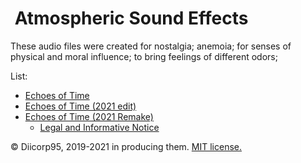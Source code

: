 # <img alt="" src="https://win98icons.alexmeub.com/icons/png/wia_img_gray-1.png">&nbsp;Atmospheric Sound Effects
These audio files were created for nostalgia; anemoia; for senses of physical and moral influence; to bring feelings of different odors;

List:
* [Echoes of Time](https://github.com/Diicorp95/Diicorp95/raw/main/production/music/asfx/Echoes%20of%20Time.mp3)
* [Echoes of Time (2021 edit)](https://github.com/Diicorp95/Diicorp95/raw/main/production/music/asfx/Echoes%20of%20Time%20%282021%20edit%29.mp3)
* [Echoes of Time (2021 Remake)](https://github.com/Diicorp95/Diicorp95/raw/main/production/music/asfx/Echoes%20of%20Time%20%282021%20Remake%29.mp3)
  * [Legal and Informative Notice](https://github.com/Diicorp95/Diicorp95/blob/main/production/music/asfx/Echoes%20of%20Time.md)

:copyright: Diicorp95, 2019-2021 in producing them. [MIT license.](https://diicorp95.mit-license.org)
